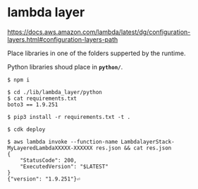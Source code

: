 # lambda layer

https://docs.aws.amazon.com/lambda/latest/dg/configuration-layers.html#configuration-layers-path

Place libraries in one of the folders supperted by the runtime.

Python libraries shoud place in **`python/`**.

```console
$ npm i
```
```console
$ cd ./lib/lambda_layer/python
$ cat requirements.txt
boto3 == 1.9.251
```
```console
$ pip3 install -r requirements.txt -t .
```

```console
$ cdk deploy
```

```console
$ aws lambda invoke --function-name LambdalayerStack-MyLayeredLambdaXXXXX-XXXXXX res.json && cat res.json
{
    "StatusCode": 200,
    "ExecutedVersion": "$LATEST"
}
{"version": "1.9.251"}⏎                                        
```
